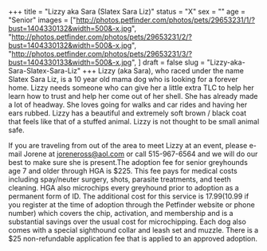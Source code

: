 +++
title = "Lizzy aka Sara (Slatex Sara Liz)"
status = "X"
sex = ""
age = "Senior"
images = ["http://photos.petfinder.com/photos/pets/29653231/1/?bust=1404330132&width=500&-x.jpg",
"http://photos.petfinder.com/photos/pets/29653231/2/?bust=1404330132&width=500&-x.jpg",
"http://photos.petfinder.com/photos/pets/29653231/3/?bust=1404330133&width=500&-x.jpg",
]
draft = false
slug = "Lizzy-aka-Sara-Slatex-Sara-Liz"
+++
Lizzy (aka Sara), who raced under the name Slatex Sara Liz, is a 10 year old mama dog who is looking for a forever home. Lizzy needs someone who can give her a little extra TLC to help her learn how to trust and help her come out of her shell. She has already made a lot of headway. She loves going for walks and car rides and having her ears rubbed. Lizzy has a beautiful and extremely soft brown / black coat that feels like that of a stuffed animal. Lizzy is not thought to be small animal safe.

If you are traveling from out of the area to meet Lizzy at an event, please e-mail Jorene at joreneross@aol.com or call 515-967-6564 and we will do our best to make sure she is present.The adoption fee for senior greyhounds age 7 and older  through HGA is $225. This fee pays for medical costs including spay/neuter surgery, shots, parasite treatments, and teeth cleaning. HGA also microchips every greyhound prior to adoption as a permanent form of ID. The additional cost for this service is $17.99 ($10.99 if you register at the time of adoption through the Petfinder website or phone number) which covers the chip, activation, and membership and is a substantial savings over the usual cost for microchipping. Each dog also comes with a special sighthound collar and leash set and muzzle. There is a $25 non-refundable application fee that is applied to an approved adoption.
